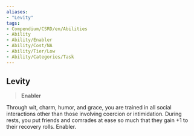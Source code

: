 ```yaml
---
aliases:
- "Levity"
tags:
- Compendium/CSRD/en/Abilities
- Ability
- Ability/Enabler
- Ability/Cost/NA
- Ability/Tier/Low
- Ability/Categories/Task
---
```


  
## Levity  
>**Enabler**
  
Through wit, charm, humor, and grace, you are trained in all social interactions other than those involving coercion or intimidation. During rests, you put friends and comrades at ease so much that they gain +1 to their recovery rolls. Enabler.